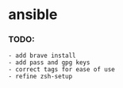# ansible

### TODO:
    - add brave install
    - add pass and gpg keys
    - correct tags for ease of use
    - refine zsh-setup
